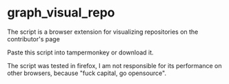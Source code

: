 # graph_visual_repo
The script is a browser extension for visualizing repositories on the contributor's page


Paste this script into tampermonkey or download it.

The script was tested in firefox, I am not responsible for its performance on other browsers, because "fuck capital, go opensource".
